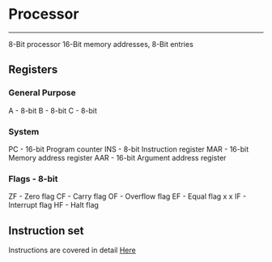 # Processor
---

8-Bit processor
16-Bit memory addresses, 8-Bit entries

## Registers
### General Purpose
A - 8-bit
B - 8-bit
C - 8-bit

### System
PC - 16-bit Program counter
INS - 8-bit Instruction register
MAR - 16-bit Memory address register
AAR - 16-bit Argument address register

### Flags - 8-bit
ZF - Zero flag
CF - Carry flag
OF - Overflow flag
EF - Equal flag
x
x
IF - Interrupt flag
HF - Halt flag

## Instruction set
Instructions are covered in detail [Here](./instructions.md)
